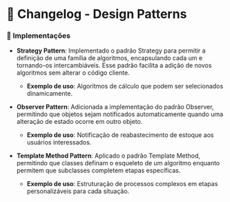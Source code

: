# 📄 Changelog - Design Patterns

### 🌟 Implementações

- **Strategy Pattern**: Implementado o padrão Strategy para permitir a definição de uma família de algoritmos, encapsulando cada um e tornando-os intercambiáveis. Esse padrão facilita a adição de novos algoritmos sem alterar o código cliente.  
  - **Exemplo de uso**: Algoritmos de cálculo que podem ser selecionados dinamicamente.

- **Observer Pattern**: Adicionada a implementação do padrão Observer, permitindo que objetos sejam notificados automaticamente quando uma alteração de estado ocorre em outro objeto.
  - **Exemplo de uso**: Notificação de reabastecimento de estoque aos usuários interessados.

- **Template Method Pattern**: Aplicado o padrão Template Method, permitindo que classes definam o esqueleto de um algoritmo enquanto permitem que subclasses completem etapas específicas.
  - **Exemplo de uso**: Estruturação de processos complexos em etapas personalizáveis para cada situação.
